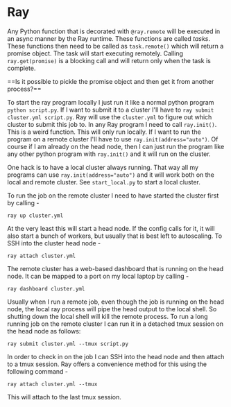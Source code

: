 # Ray

Any Python function that is decorated with `@ray.remote` will be executed in an async manner by the Ray runtime. These functions are called *tasks*. These functions then need to be called as `task.remote()` which will return a promise object. The task will start executing remotely. Calling `ray.get(promise)` is a blocking call and will return only when the task is complete.

==Is it possible to pickle the promise object and then get it from another process?==

To start the ray program locally I just run it like a normal python program `python script.py`. If I want to submit it to a cluster I'll have to `ray submit cluster.yml script.py`. Ray will use the `cluster.yml` to figure out which cluster to submit this job to. In any Ray program I need to call `ray.init()`. This is a weird function. This will only run locally. If I want to run the program on a remote cluster I'll have to use `ray.init(address="auto")`. Of course if I am already on the head node, then I can just run the program like any other python program with `ray.init()` and it will run on the cluster. 

One hack is to have a local cluster always running. That way all my programs can use `ray.init(address="auto")` and it will work both on the local and remote cluster. See `start_local.py` to start a local cluster.



To run the job on the remote cluster I need to have started the cluster first by calling - 

```
ray up cluster.yml
```

At the very least this will start a head node. If the config calls for it, it will also start a bunch of workers, but usually that is best left to autoscaling. To SSH into the cluster head node -

```
ray attach cluster.yml
```

The remote cluster has a web-based dashboard that is running on the head node. It can be mapped to a port on my local laptop by calling -

```
ray dashboard cluster.yml
```

Usually when I run a remote job, even though the job is running on the head node, the local ray process will pipe the head output to the local shell. So shutting down the local shell will kill the remote process. To run a long running job on the remote cluster I can run it in a detached tmux session on the head node as follows:

```
ray submit cluster.yml --tmux script.py
```

In order to check in on the job I can SSH into the head node and then attach to a tmux session. Ray offers a convenience method for this using the following command - 

```
ray attach cluster.yml --tmux
```

This will attach to the last tmux session.

